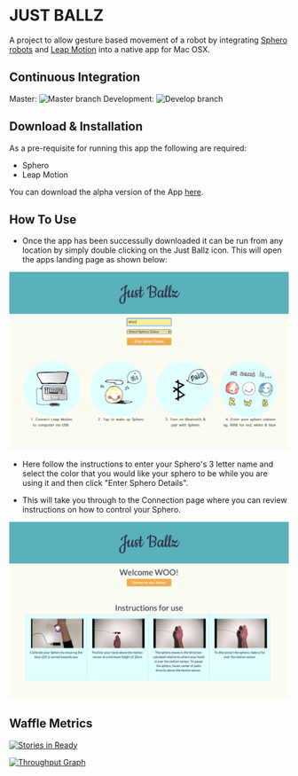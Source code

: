 
JUST BALLZ
============

A project to allow gesture based movement of a robot by integrating [Sphero robots](www.sphero.com) and [Leap Motion](www.leapmotion.com) into a native app for Mac OSX.

Continuous Integration
--------------------------
Master: ![Master branch](https://travis-ci.org/ALRW/just_ballz.svg?branch=master)
Development: ![Develop branch](https://travis-ci.org/ALRW/just_ballz.svg?branch=develop)

Download & Installation
-----------------------
As a pre-requisite for running this app the following are required:

- Sphero
- Leap Motion

You can download the alpha version of the App [here]().

How To Use
----------
- Once the app has been successully downloaded it can be run from any location by simply double clicking on the Just Ballz icon. This will open the apps landing page as shown below:

![landingPage](readmeImages/landingPage.png)

- Here follow the instructions to enter your Sphero's 3 letter name and select the color that you would like your sphero to be while you are using it and then click "Enter Sphero Details".

- This will take you through to the Connection page where you can review instructions on how to control your Sphero.

![instructionPage](readmeImages/instructionsPage.png)





Waffle Metrics
--------------
[![Stories in Ready](https://badge.waffle.io/ALRW/just_ballz.png?label=ready&title=Ready)](https://waffle.io/ALRW/just_ballz)

[![Throughput Graph](https://graphs.waffle.io/ALRW/just_ballz/throughput.svg)](https://waffle.io/ALRW/just_ballz/metrics)
